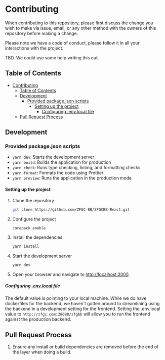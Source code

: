 # Contributing

When contributing to this repository, please first discuss the change you wish to make via issue,
email, or any other method with the owners of this repository before making a change.

Please note we have a code of conduct, please follow it in all your interactions with the project.

TBD. We could use some help writing this out.

## Table of Contents

- [Contributing](#contributing)
  - [Table of Contents](#table-of-contents)
  - [Development](#development)
    - [Provided package.json scripts](#provided-packagejson-scripts)
      - [Setting up the project](#setting-up-the-project)
        - [Configuring .env.local file](#configuring-envlocal-file)
  - [Pull Request Process](#pull-request-process)

## Development

### Provided package.json scripts

- `yarn dev`: Starts the development server
- `yarn build`: Builds the application for production
- `yarn check`: Runs type checking, linting, and formatting checks
- `yarn format`: Formats the code using Prettier
- `yarn preview`: Runs the application in the production mode
<!-- - `yarn preview:ssr`: Runs the application in the production mode with server-side rendering
- `yarn start`: Runs the application in production mode with server-side rendering -->

#### Setting up the project

1. Clone the repository

   ```bash
   git clone https://github.com/ZFGC-BB/ZFGCBB-React.git
   ```

2. Configure the project

   ```bash
   corepack enable
   ```

3. Install the dependencies

   ```bash
   yarn install
   ```

4. Start the development server

   ```bash
   yarn dev
   ```

5. Open your browser and navigate to <http://localhost:3000>.

##### Configuring [.env.local](./.env.local) file

The default value is pointing to your local machine. While we do have dockerfiles for the backend, we haven't gotten around to streamlining using the backend in a development setting for the frontend. Setting the .env.local value to `http://zfgc.com:28080/zfgbb` will allow you to run the frontend against the production backend.

## Pull Request Process

1. Ensure any install or build dependencies are removed before the end of the layer when doing a
   build.
